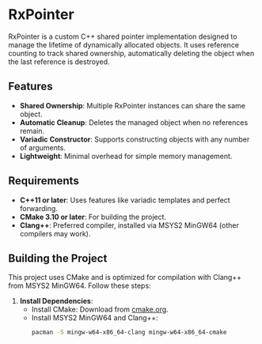 # RxPointer

RxPointer is a custom C++ shared pointer implementation designed to manage the lifetime of dynamically allocated objects. It uses reference counting to track shared ownership, automatically deleting the object when the last reference is destroyed.

## Features
- **Shared Ownership**: Multiple RxPointer instances can share the same object.
- **Automatic Cleanup**: Deletes the managed object when no references remain.
- **Variadic Constructor**: Supports constructing objects with any number of arguments.
- **Lightweight**: Minimal overhead for simple memory management.

## Requirements
- **C++11 or later**: Uses features like variadic templates and perfect forwarding.
- **CMake 3.10 or later**: For building the project.
- **Clang++**: Preferred compiler, installed via MSYS2 MinGW64 (other compilers may work).

## Building the Project
This project uses CMake and is optimized for compilation with Clang++ from MSYS2 MinGW64. Follow these steps:

1. **Install Dependencies**:
   - Install CMake: Download from [cmake.org](https://cmake.org/download/).
   - Install MSYS2 MinGW64 and Clang++:
     ```bash
     pacman -S mingw-w64-x86_64-clang mingw-w64-x86_64-cmake